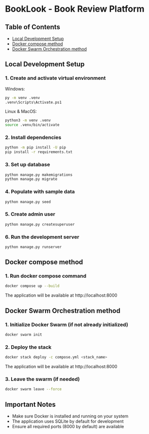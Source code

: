 # BookLook - Book Review Platform

## Table of Contents
- [Local Development Setup](#local-development-setup)
- [Docker compose method](#docker-compose-method)
- [Docker Swarm Orchestration method](#docker-swarm-orchestration-method)

## Local Development Setup

### 1. Create and activate virtual environment

Windows:
```bash
py -m venv .venv
.venv\Scripts\Activate.ps1
```

Linux & MacOS:
```bash
python3 -m venv .venv
source .venv/bin/activate
```

### 2. Install dependencies
```bash
python -m pip install -U pip
pip install -r requirements.txt
```

### 3. Set up database
```bash
python manage.py makemigrations
python manage.py migrate
```

### 4. Populate with sample data
```bash
python manage.py seed
```

### 5. Create admin user
```bash
python manage.py createsuperuser
```

### 6. Run the development server
```bash
python manage.py runserver
```

## Docker compose method

### 1. Run docker compose command
```bash
docker compose up --build
```

The application will be available at http://localhost:8000

## Docker Swarm Orchestration method

### 1. Initialize Docker Swarm (if not already initialized)
```bash
docker swarm init
```

### 2. Deploy the stack
```bash
docker stack deploy -c compose.yml <stack_name>
```

The application will be available at http://localhost:8000

### 3. Leave the swarm (if needed)
```bash
docker swarm leave --force
```

## Important Notes
- Make sure Docker is installed and running on your system
- The application uses SQLite by default for development
- Ensure all required ports (8000 by default) are available